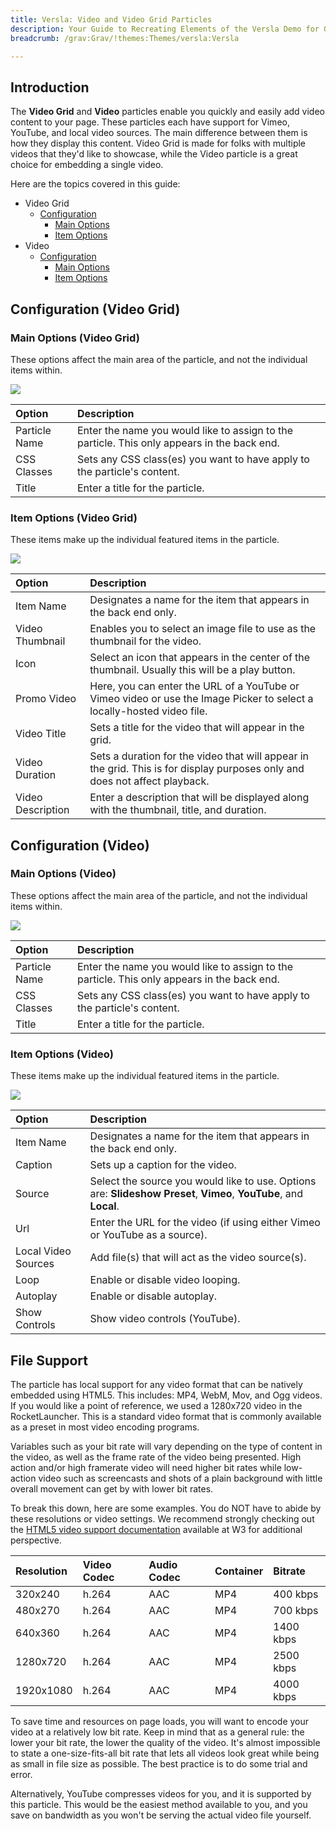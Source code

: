 ```yaml
---
title: Versla: Video and Video Grid Particles
description: Your Guide to Recreating Elements of the Versla Demo for Grav
breadcrumb: /grav:Grav/!themes:Themes/versla:Versla

---
```


## Introduction

The **Video Grid** and **Video** particles enable you quickly and easily add video content to your page. These particles each have support for Vimeo, YouTube, and local video sources. The main difference between them is how they display this content. Video Grid is made for folks with multiple videos that they'd like to showcase, while the Video particle is a great choice for embedding a single video.

Here are the topics covered in this guide:

* Video Grid
    - [Configuration](#configuration-(video-grid))
        - [Main Options](#main-options-(video-grid))
        - [Item Options](#item-options-(video-grid))
* Video
    - [Configuration](#configuration-(video))
        - [Main Options](#main-options-(video))
        - [Item Options](#item-options-(video))

## Configuration (Video Grid)

### Main Options  (Video Grid)

These options affect the main area of the particle, and not the individual items within.

![](assets/particle_video2.jpeg)

| Option        | Description                                                                                 |
| :-----        | :-----                                                                                      |
| Particle Name | Enter the name you would like to assign to the particle. This only appears in the back end. |
| CSS Classes   | Sets any CSS class(es) you want to have apply to the particle's content.                    |
| Title         | Enter a title for the particle.                                                             |

### Item Options (Video Grid)

These items make up the individual featured items in the particle.

![](assets/particle_video3.jpeg)

| Option            | Description                                                                                                                 |
| :-----            | :-----                                                                                                                      |
| Item Name         | Designates a name for the item that appears in the back end only.                                                           |
| Video Thumbnail   | Enables you to select an image file to use as the thumbnail for the video.                                                  |
| Icon              | Select an icon that appears in the center of the thumbnail. Usually this will be a play button.                             |
| Promo Video       | Here, you can enter the URL of a YouTube or Vimeo video or use the Image Picker to select a locally-hosted video file.      |
| Video Title       | Sets a title for the video that will appear in the grid.                                                                    |
| Video Duration    | Sets a duration for the video that will appear in the grid. This is for display purposes only and does not affect playback. |
| Video Description | Enter a description that will be displayed along with the thumbnail, title, and duration.                                   |

## Configuration (Video)

### Main Options  (Video)

These options affect the main area of the particle, and not the individual items within.

![](assets/particle_video4.jpeg)

| Option        | Description                                                                                 |
| :-----        | :-----                                                                                      |
| Particle Name | Enter the name you would like to assign to the particle. This only appears in the back end. |
| CSS Classes   | Sets any CSS class(es) you want to have apply to the particle's content.                    |
| Title         | Enter a title for the particle.                                                             |

### Item Options (Video)

These items make up the individual featured items in the particle.

![](assets/particle_video5.jpeg)

| Option              | Description                                                                                                        |
| :-----              | :-----                                                                                                             |
| Item Name           | Designates a name for the item that appears in the back end only.                                                  |
| Caption             | Sets up a caption for the video.                                                                                   |
| Source              | Select the source you would like to use. Options are: **Slideshow Preset**, **Vimeo**, **YouTube**, and **Local**. |
| Url                 | Enter the URL for the video (if using either Vimeo or YouTube as a source).                                        |
| Local Video Sources | Add file(s) that will act as the video source(s).                                                                  |
| Loop                | Enable or disable video looping.                                                                                   |
| Autoplay            | Enable or disable autoplay.                                                                                        |
| Show Controls       | Show video controls (YouTube).                                                                                     |

## File Support

The particle has local support for any video format that can be natively embedded using HTML5. This includes: MP4, WebM, Mov, and Ogg videos. If you would like a point of reference, we used a 1280x720 video in the RocketLauncher. This is a standard video format that is commonly available as a preset in most video encoding programs.

Variables such as your bit rate will vary depending on the type of content in the video, as well as the frame rate of the video being presented. High action and/or high framerate video will need higher bit rates while low-action video such as screencasts and shots of a plain background with little overall movement can get by with lower bit rates.

To break this down, here are some examples. You do NOT have to abide by these resolutions or video settings. We recommend strongly checking out the [HTML5 video support documentation](http://www.w3schools.com/html/html5_video.asp) available at W3 for additional perspective.

| Resolution | Video Codec | Audio Codec | Container | Bitrate   |
| :-----     | :-----      | :-----      | :-----    | :-----    |
| 320x240    | h.264       | AAC         | MP4       | 400 kbps  |
| 480x270    | h.264       | AAC         | MP4       | 700 kbps  |
| 640x360    | h.264       | AAC         | MP4       | 1400 kbps |
| 1280x720   | h.264       | AAC         | MP4       | 2500 kbps |
| 1920x1080  | h.264       | AAC         | MP4       | 4000 kbps |

To save time and resources on page loads, you will want to encode your video at a relatively low bit rate. Keep in mind that as a general rule: the lower your bit rate, the lower the quality of the video. It's almost impossible to state a one-size-fits-all bit rate that lets all videos look great while being as small in file size as possible. The best practice is to do some trial and error.

Alternatively, YouTube compresses videos for you, and it is supported by this particle. This would be the easiest method available to you, and you save on bandwidth as you won't be serving the actual video file yourself.
